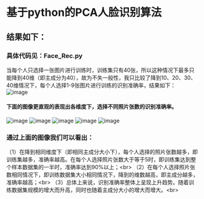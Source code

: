 # 基于python的PCA人脸识别算法
## 结果如下：

### 具体代码见：Face_Rec.py
   当每个人只选择一张图片进行训练时，训练集只有40张，所以这种情况下最多只能降到40维（即主成分为40），故为不失一般性，我只比较了降到10、20、30、40维情况下，每个人选择1-9张图片进行训练的识别准确率，结果如下：
![image](https://github.com/Erikfather/PCA-python/blob/master/results/result.png)
#### 下面的图像更直观的表现出各维度下，选择不同照片张数的识别准确率。
![image](https://github.com/Erikfather/PCA-python/blob/master/results/Figure_10维.png)
![image](https://github.com/Erikfather/PCA-python/blob/master/results/Figure_20维.png)
![image](https://github.com/Erikfather/PCA-python/blob/master/results/Figure_30维.png)
![image](https://github.com/Erikfather/PCA-python/blob/master/results/Figure_40维.png)
![image](https://github.com/Erikfather/PCA-python/blob/master/results/Figure_%E6%AF%94%E8%BE%83.png)




### 通过上面的图像我们可以看出：
   （1）在降到相同维度下（即相同主成分大小下），每个人选择的照片张数越多，即训练集越多，准确率越高。在每个人选择照片张数大于等于5时，即训练集达到整个样本数据集的一半时，准确率达到90%以上；\<br>
   （2）在每个人选择照片张数相同情况下，即训练数据集大小相同情况下，降到的维数越高，即主成分越多，准确率越高；\<br>
   （3）总体上来说，识别准确率整体上呈现上升趋势。随着训练数据集规模的增大而升高，同时也随着主成分大小的增大而增大。\<br>
